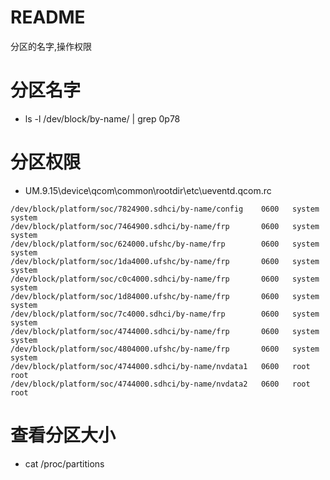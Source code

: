 # README

分区的名字,操作权限

# 分区名字

* ls -l /dev/block/by-name/ | grep 0p78

# 分区权限

* UM.9.15\device\qcom\common\rootdir\etc\ueventd.qcom.rc
```
/dev/block/platform/soc/7824900.sdhci/by-name/config    0600   system     system
/dev/block/platform/soc/7464900.sdhci/by-name/frp       0600   system     system
/dev/block/platform/soc/624000.ufshc/by-name/frp        0600   system     system
/dev/block/platform/soc/1da4000.ufshc/by-name/frp       0600   system     system
/dev/block/platform/soc/c0c4000.sdhci/by-name/frp       0600   system     system
/dev/block/platform/soc/1d84000.ufshc/by-name/frp       0600   system     system
/dev/block/platform/soc/7c4000.sdhci/by-name/frp        0600   system     system
/dev/block/platform/soc/4744000.sdhci/by-name/frp       0600   system     system
/dev/block/platform/soc/4804000.ufshc/by-name/frp       0600   system     system
/dev/block/platform/soc/4744000.sdhci/by-name/nvdata1   0600   root       root
/dev/block/platform/soc/4744000.sdhci/by-name/nvdata2   0600   root       root
```

# 查看分区大小

* cat /proc/partitions